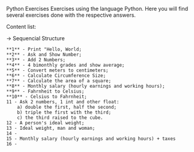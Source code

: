 Python Exercises
Exercises using the language Python.
Here you will find several exercises done with the respective answers.

Content list:

-> Sequencial Structure

    **1** - Print "Hello, World;
    **2** - Ask and Show Number;
    **3** - Add 2 Numbers;
    **4** - 4 bimonthly grades and show average;
    **5** - Convert meters to centimeters;
    **6** - Calculate Circumference Size;
    **7** - Calculate the area of a square;
    **8** - Monthly salary (hourly earnings and working hours);
    **9** - Fahrnheit to Celsius;
    **10** - Celsius to Fahrnheit;
    11 - Ask 2 numbers, 1 int and other float:
        a) double the first, half the second;
        b) triple the first with the third;
        c) the third raised to the cube.
    12 - A person's ideal weight;
    13 - Ideal weight, man and woman;
    14 - 
    15 - Monthly salary (hourly earnings and working hours) + taxes
    16 - 
